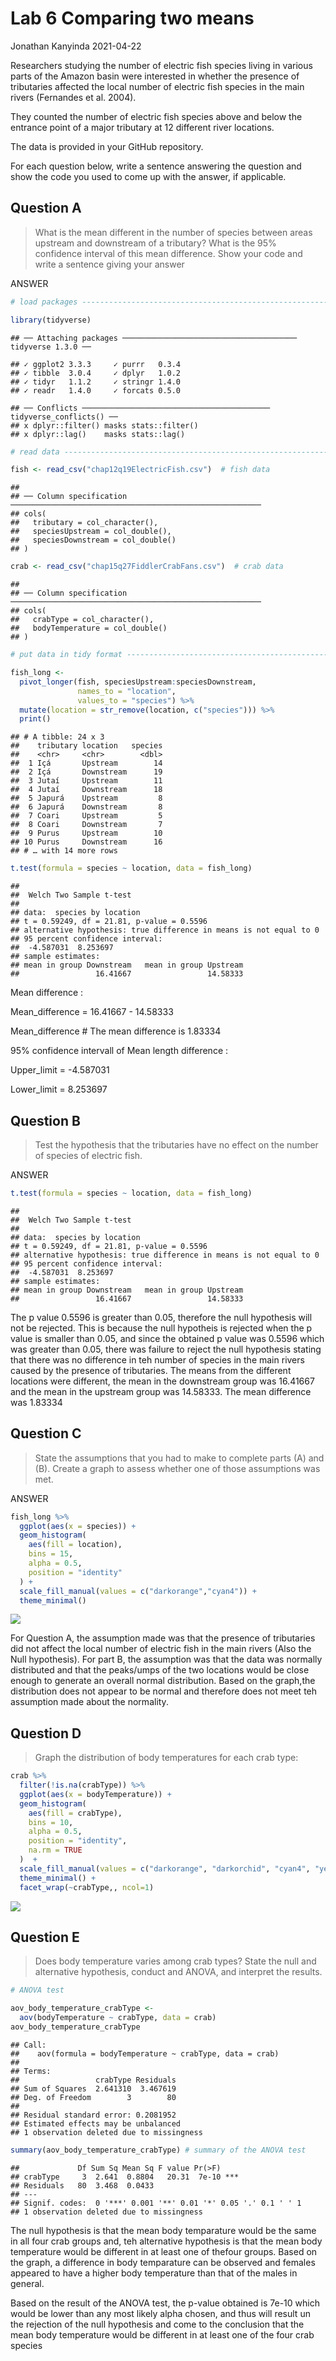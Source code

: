 Lab 6 Comparing two means
================
Jonathan Kanyinda
2021-04-22

Researchers studying the number of electric fish species living in
various parts of the Amazon basin were interested in whether the
presence of tributaries affected the local number of electric fish
species in the main rivers (Fernandes et al. 2004).

They counted the number of electric fish species above and below the
entrance point of a major tributary at 12 different river locations.

The data is provided in your GitHub repository.

For each question below, write a sentence answering the question and
show the code you used to come up with the answer, if applicable.

## Question A

> What is the mean different in the number of species between areas
> upstream and downstream of a tributary? What is the 95% confidence
> interval of this mean difference. Show your code and write a sentence
> giving your
answer

ANSWER

``` r
# load packages -----------------------------------------------------------

library(tidyverse)
```

    ## ── Attaching packages ─────────────────────────────────────── tidyverse 1.3.0 ──

    ## ✓ ggplot2 3.3.3     ✓ purrr   0.3.4
    ## ✓ tibble  3.0.4     ✓ dplyr   1.0.2
    ## ✓ tidyr   1.1.2     ✓ stringr 1.4.0
    ## ✓ readr   1.4.0     ✓ forcats 0.5.0

    ## ── Conflicts ────────────────────────────────────────── tidyverse_conflicts() ──
    ## x dplyr::filter() masks stats::filter()
    ## x dplyr::lag()    masks stats::lag()

``` r
# read data ---------------------------------------------------------------

fish <- read_csv("chap12q19ElectricFish.csv")  # fish data
```

    ## 
    ## ── Column specification ────────────────────────────────────────────────────────
    ## cols(
    ##   tributary = col_character(),
    ##   speciesUpstream = col_double(),
    ##   speciesDownstream = col_double()
    ## )

``` r
crab <- read_csv("chap15q27FiddlerCrabFans.csv")  # crab data
```

    ## 
    ## ── Column specification ────────────────────────────────────────────────────────
    ## cols(
    ##   crabType = col_character(),
    ##   bodyTemperature = col_double()
    ## )

``` r
# put data in tidy format ------------------------------------------------

fish_long <- 
  pivot_longer(fish, speciesUpstream:speciesDownstream,
               names_to = "location",
               values_to = "species") %>% 
  mutate(location = str_remove(location, c("species"))) %>% 
  print()
```

    ## # A tibble: 24 x 3
    ##    tributary location   species
    ##    <chr>     <chr>        <dbl>
    ##  1 Içá       Upstream        14
    ##  2 Içá       Downstream      19
    ##  3 Jutaí     Upstream        11
    ##  4 Jutaí     Downstream      18
    ##  5 Japurá    Upstream         8
    ##  6 Japurá    Downstream       8
    ##  7 Coari     Upstream         5
    ##  8 Coari     Downstream       7
    ##  9 Purus     Upstream        10
    ## 10 Purus     Downstream      16
    ## # … with 14 more rows

``` r
t.test(formula = species ~ location, data = fish_long)
```

    ## 
    ##  Welch Two Sample t-test
    ## 
    ## data:  species by location
    ## t = 0.59249, df = 21.81, p-value = 0.5596
    ## alternative hypothesis: true difference in means is not equal to 0
    ## 95 percent confidence interval:
    ##  -4.587031  8.253697
    ## sample estimates:
    ## mean in group Downstream   mean in group Upstream 
    ##                 16.41667                 14.58333

Mean difference :

Mean\_difference = 16.41667 - 14.58333

Mean\_difference \# The mean difference is 1.83334

95% confidence intervall of Mean length difference :

Upper\_limit = -4.587031

Lower\_limit = 8.253697

## Question B

> Test the hypothesis that the tributaries have no effect on the number
> of species of electric fish.

ANSWER

``` r
t.test(formula = species ~ location, data = fish_long)
```

    ## 
    ##  Welch Two Sample t-test
    ## 
    ## data:  species by location
    ## t = 0.59249, df = 21.81, p-value = 0.5596
    ## alternative hypothesis: true difference in means is not equal to 0
    ## 95 percent confidence interval:
    ##  -4.587031  8.253697
    ## sample estimates:
    ## mean in group Downstream   mean in group Upstream 
    ##                 16.41667                 14.58333

The p value 0.5596 is greater than 0.05, therefore the null hypothesis
will not be rejected. This is because the null hypotheis is rejected
when the p value is smaller than 0.05, and since the obtained p value
was 0.5596 which was greater than 0.05, there was failure to reject the
null hypothesis stating that there was no difference in teh number of
species in the main rivers caused by the presence of tributaries. The
means from the different locations were different, the mean in the
downstream group was 16.41667 and the mean in the upstream group was
14.58333. The mean difference was 1.83334

## Question C

> State the assumptions that you had to make to complete parts (A) and
> (B). Create a graph to assess whether one of those assumptions was
> met.

ANSWER

``` r
fish_long %>% 
  ggplot(aes(x = species)) +
  geom_histogram(
    aes(fill = location), 
    bins = 15, 
    alpha = 0.5, 
    position = "identity"
  ) +
  scale_fill_manual(values = c("darkorange","cyan4")) +
  theme_minimal()
```

![](README_files/figure-gfm/unnamed-chunk-3-1.png)<!-- -->

For Question A, the assumption made was that the presence of tributaries
did not affect the local number of electric fish in the main rivers
(Also the Null hypothesis). For part B, the assumption was that the data
was normally distributed and that the peaks/umps of the two locations
would be close enough to generate an overall normal distribution. Based
on the graph,the distribution does not appear to be normal and therefore
does not meet teh assumption made about the normality.

## Question D

> Graph the distribution of body temperatures for each crab type:

``` r
crab %>% 
  filter(!is.na(crabType)) %>% 
  ggplot(aes(x = bodyTemperature)) +
  geom_histogram(
    aes(fill = crabType), 
    bins = 10, 
    alpha = 0.5, 
    position = "identity",
    na.rm = TRUE
  )  + 
  scale_fill_manual(values = c("darkorange", "darkorchid", "cyan4", "yellow")) +
  theme_minimal() +
  facet_wrap(~crabType,, ncol=1)
```

![](README_files/figure-gfm/unnamed-chunk-4-1.png)<!-- -->

## Question E

> Does body temperature varies among crab types? State the null and
> alternative hypothesis, conduct and ANOVA, and interpret the results.

``` r
# ANOVA test

aov_body_temperature_crabType <-
  aov(bodyTemperature ~ crabType, data = crab)
aov_body_temperature_crabType
```

    ## Call:
    ##    aov(formula = bodyTemperature ~ crabType, data = crab)
    ## 
    ## Terms:
    ##                 crabType Residuals
    ## Sum of Squares  2.641310  3.467619
    ## Deg. of Freedom        3        80
    ## 
    ## Residual standard error: 0.2081952
    ## Estimated effects may be unbalanced
    ## 1 observation deleted due to missingness

``` r
summary(aov_body_temperature_crabType) # summary of the ANOVA test
```

    ##             Df Sum Sq Mean Sq F value Pr(>F)    
    ## crabType     3  2.641  0.8804   20.31  7e-10 ***
    ## Residuals   80  3.468  0.0433                   
    ## ---
    ## Signif. codes:  0 '***' 0.001 '**' 0.01 '*' 0.05 '.' 0.1 ' ' 1
    ## 1 observation deleted due to missingness

The null hypothesis is that the mean body temparature would be the same
in all four crab groups and, teh alternative hypothesis is that the mean
body temperature would be different in at least one of thefour groups.
Based on the graph, a difference in body temparature can be observed and
females appeared to have a higher body temperature than that of the
males in general.

Based on the result of the ANOVA test, the p-value obtained is 7e-10
which would be lower than any most likely alpha chosen, and thus will
result un the rejection of the null hypothesis and come to the
conclusion that the mean body temperature would be different in at least
one of the four crab species

